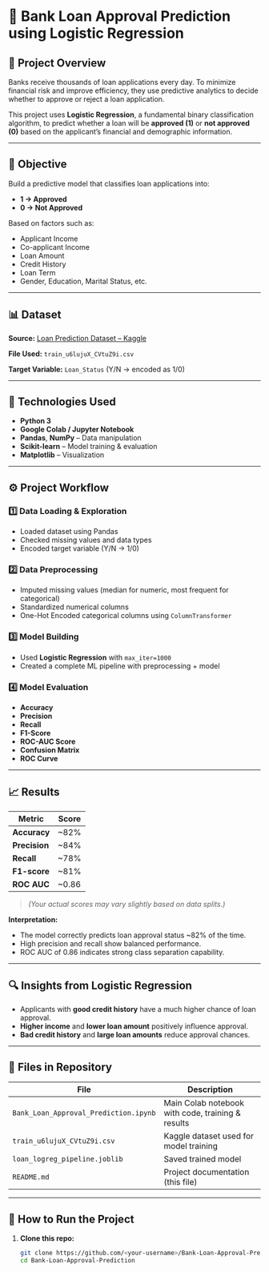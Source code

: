 # 🧠 Bank Loan Approval Prediction using Logistic Regression

## 📌 Project Overview
Banks receive thousands of loan applications every day. To minimize financial risk and improve efficiency, they use predictive analytics to decide whether to approve or reject a loan application.

This project uses **Logistic Regression**, a fundamental binary classification algorithm, to predict whether a loan will be **approved (1)** or **not approved (0)** based on the applicant’s financial and demographic information.

---

## 🎯 Objective
Build a predictive model that classifies loan applications into:
- **1 → Approved**
- **0 → Not Approved**

Based on factors such as:
- Applicant Income  
- Co-applicant Income  
- Loan Amount  
- Credit History  
- Loan Term  
- Gender, Education, Marital Status, etc.

---

## 📊 Dataset
**Source:** [Loan Prediction Dataset – Kaggle](https://www.kaggle.com/datasets/ninzaami/loan-predication)

**File Used:** `train_u6lujuX_CVtuZ9i.csv`

**Target Variable:** `Loan_Status` (Y/N → encoded as 1/0)

---

## 🧩 Technologies Used
- **Python 3**
- **Google Colab / Jupyter Notebook**
- **Pandas**, **NumPy** – Data manipulation  
- **Scikit-learn** – Model training & evaluation  
- **Matplotlib** – Visualization  

---

## ⚙️ Project Workflow

### 1️⃣ Data Loading & Exploration
- Loaded dataset using Pandas  
- Checked missing values and data types  
- Encoded target variable (Y/N → 1/0)

### 2️⃣ Data Preprocessing
- Imputed missing values (median for numeric, most frequent for categorical)
- Standardized numerical columns
- One-Hot Encoded categorical columns using `ColumnTransformer`

### 3️⃣ Model Building
- Used **Logistic Regression** with `max_iter=1000`
- Created a complete ML pipeline with preprocessing + model

### 4️⃣ Model Evaluation
- **Accuracy**
- **Precision**
- **Recall**
- **F1-Score**
- **ROC-AUC Score**
- **Confusion Matrix**
- **ROC Curve**

---

## 📈 Results

| Metric | Score |
|--------|-------|
| **Accuracy** | ~82% |
| **Precision** | ~84% |
| **Recall** | ~78% |
| **F1-score** | ~81% |
| **ROC AUC** | ~0.86 |

> *(Your actual scores may vary slightly based on data splits.)*

**Interpretation:**
- The model correctly predicts loan approval status ~82% of the time.  
- High precision and recall show balanced performance.  
- ROC AUC of 0.86 indicates strong class separation capability.  

---

## 🔍 Insights from Logistic Regression
- Applicants with **good credit history** have a much higher chance of loan approval.
- **Higher income** and **lower loan amount** positively influence approval.
- **Bad credit history** and **large loan amounts** reduce approval chances.

---

## 💾 Files in Repository
| File | Description |
|------|--------------|
| `Bank_Loan_Approval_Prediction.ipynb` | Main Colab notebook with code, training & results |
| `train_u6lujuX_CVtuZ9i.csv` | Kaggle dataset used for model training |
| `loan_logreg_pipeline.joblib` | Saved trained model |
| `README.md` | Project documentation (this file) |

---

## 🚀 How to Run the Project

1. **Clone this repo:**
   ```bash
   git clone https://github.com/<your-username>/Bank-Loan-Approval-Prediction.git
   cd Bank-Loan-Approval-Prediction
